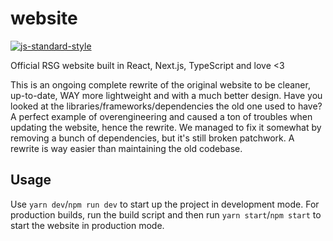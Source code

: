 # website

[![js-standard-style](https://cdn.rawgit.com/standard/standard/master/badge.svg)](https://github.com/standard/standard)

Official RSG website built in React, Next.js, TypeScript and love <3

This is an ongoing complete rewrite of the original website to be cleaner, up-to-date, WAY more lightweight and with a much better design. Have you looked at the libraries/frameworks/dependencies the old one used to have? A perfect example of overengineering and caused a ton of troubles when updating the website, hence the rewrite. We managed to fix it somewhat by removing a bunch of dependencies, but it's still broken patchwork. A rewrite is way easier than maintaining the old codebase.

## Usage

Use `yarn dev`/`npm run dev` to start up the project in development mode. For production builds, run the build script and then run `yarn start`/`npm start` to start the website in production mode.

